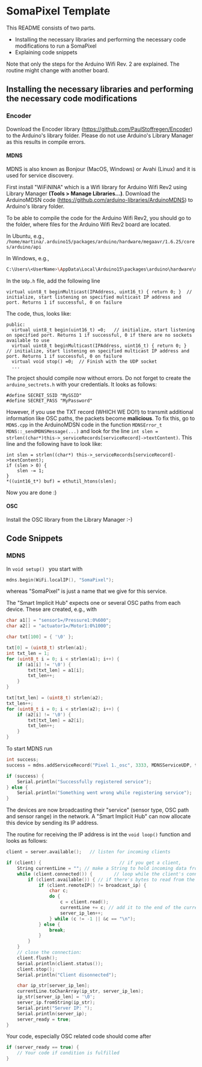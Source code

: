 # SomaPixel Template

This README consists of two parts.

* Installing the necessary libraries and performing the necessary code modifications to run a SomaPixel
* Explaining code snippets

Note that only the steps for the Arduino Wifi Rev. 2 are explained. The routine might change with another board.

## Installing the necessary libraries and performing the necessary code modifications

### Encoder

Download the Encoder library (https://github.com/PaulStoffregen/Encoder) to the Arduino's library folder. Please do not use Arduino's Library Manager as this results in compile errors.

#### MDNS 

MDNS is also known as Bonjour (MacOS, Windows) or Avahi (Linux) and it is used for service discovery.


First install "WiFiNINA" which is a Wifi library for Arduino Wifi Rev2 using Library Manager <b>(Tools > Manage Libraries…)</b>. Download the ArduinoMDSN code (https://github.com/arduino-libraries/ArduinoMDNS) to Arduino's library folder.

To be able to compile the code for the Arduino Wifi Rev2, you should go to the folder, where files for the Arduino Wifi Rev2 board are located. 

In Ubuntu, e.g., 
`/home/martina/.arduino15/packages/arduino/hardware/megaavr/1.6.25/cores/arduino/api`

In Windows, e.g.,

```bash
C:\Users\<UserName>\AppData\Local\Arduino15\packages\arduino\hardware\megaavr\1.8.5\cores\arduino\api\
```

In the `Udp.h` file, add the following line

```
virtual uint8_t beginMulticast(IPAddress, uint16_t) { return 0; }  // initialize, start listening on specified multicast IP address and port. Returns 1 if successful, 0 on failure
```

The code, thus, looks like:

```
public:
  virtual uint8_t begin(uint16_t) =0;   // initialize, start listening on specified port. Returns 1 if successful, 0 if there are no sockets available to use
  virtual uint8_t beginMulticast(IPAddress, uint16_t) { return 0; }  // initialize, start listening on specified multicast IP address and port. Returns 1 if successful, 0 on failure
  virtual void stop() =0;  // Finish with the UDP socket
  ...
```

The project should compile now without errors.
Do not forget to create the `arduino_sectrets.h`  with your credentials. It looks as follows:

```
#define SECRET_SSID "MySSID"
#define SECRET_PASS "MyPassword"
```

However, if you use the TXT record (WHICH WE DO!!) to transmit additional information like OSC paths, the packets become <b>malicious</b>. To fix this, go to `MDNS.cpp` in the ArduinoMDSN code in the function `MDNSError_t MDNS::_sendMDNSMessage(...)` and look for the line `int slen = strlen((char*)this->_serviceRecords[serviceRecord]->textContent)`. This line and the following have to look like:
```
int slen = strlen((char*) this->_serviceRecords[serviceRecord]->textContent);
if (slen > 0) {
	slen -= 1;
}
*((uint16_t*) buf) = ethutil_htons(slen);
```

Now you are done :)

#### OSC

Install the OSC library from the Library Manager :-)

## Code Snippets

### MDNS

In `void setup() ` you start with

```c++
mdns.begin(WiFi.localIP(), "SomaPixel");
```

whereas "SomaPixel" is just a name that we give for this service.

The "Smart Implicit Hub" expects one or several OSC paths from each device.  These are created, e.g., with

```c++
char a1[] = "sensor1=/Pressure1:0%600";
char a2[] = "actuator1=/Motor1:0%1000";

char txt[100] = { '\0' };

txt[0] = (uint8_t) strlen(a1);
int txt_len = 1;
for (uint8_t i = 0; i < strlen(a1); i++) {
 	if (a1[i] != '\0') {
   		txt[txt_len] = a1[i];
   		txt_len++;
  	}
}

txt[txt_len] = (uint8_t) strlen(a2);
txt_len++;
for (uint8_t i = 0; i < strlen(a2); i++) {
	if (a2[i] != '\0') {
      	txt[txt_len] = a2[i];
      	txt_len++;
    }
}
```

To start MDNS run

```c++
int success;
success = mdns.addServiceRecord("Pixel 1._osc", 3333, MDNSServiceUDP, txt);

if (success) {
	Serial.println("Successfully registered service");
} else {
    Serial.println("Something went wrong while registering service");
}
```

The devices are now broadcasting their "service" (sensor type, OSC path and sensor range) in the network. A "Smart Implicit Hub" can now allocate this device by sending its IP address.

The routine for receiving the IP address is int the ```void loop()``` function and looks as follows:

```C++
client = server.available();   // listen for incoming clients

if (client) {                             // if you get a client,
	String currentLine = ""; // make a String to hold incoming data from the client
    while (client.connected()) {        // loop while the client's connected
    	if (client.available()) { // if there's bytes to read from the client
        	if (client.remoteIP() != broadcast_ip) {
         		char c;
          		do {
            		c = client.read();
            		currentLine += c; // add it to the end of the currentLine
            		server_ip_len++;
          		} while (c != -1 || &c == "\n");
        	} else {
          		break;
        	}
      	}
    }
    // close the connection:
    client.flush();
    Serial.println(client.status());
    client.stop();
    Serial.println("Client disonnected");

    char ip_str[server_ip_len];
    currentLine.toCharArray(ip_str, server_ip_len);
    ip_str[server_ip_len] = '\0';
    server_ip.fromString(ip_str);
    Serial.print("Server IP: ");
    Serial.println(server_ip);
    server_ready = true;
}
```

Your code, especially OSC related code should come after

```c++
if (server_ready == true) {
	// Your code if condition is fulfilled
}
```

